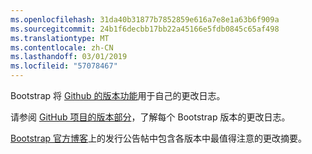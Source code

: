 ```yaml
---
ms.openlocfilehash: 31da40b31877b7852859e616a7e8e1a63b6f909a
ms.sourcegitcommit: 24b1f6decbb17bb22a45166e5fdb0845c65af498
ms.translationtype: MT
ms.contentlocale: zh-CN
ms.lasthandoff: 03/01/2019
ms.locfileid: "57078467"
---
```

Bootstrap 将 [Github 的版本功能](https://github.com/blog/1547-release-your-software)用于自己的更改日志。

请参阅 [GitHub 项目的版本部分](https://github.com/twbs/bootstrap/releases)，了解每个 Bootstrap 版本的更改日志。

[Bootstrap 官方博客](http://blog.getbootstrap.com)上的发行公告帖中包含各版本中最值得注意的更改摘要。
